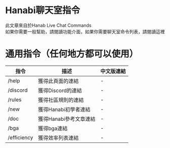 # Hanabi聊天室指令
此文章來自於Hanab Live Chat Commands<br>
如果你需要一般幫助，請閱讀功能介面，如果你需要聊天室命令列表，請閱讀這裡

# 通用指令（任何地方都可以使用）
|指令|描述|中文版連結|
|---------|--------------------|-----|
|/help|獲得此頁面的連結|-|
|/discord|獲得Discord的連結|-|
|/rules|獲得社區規則的連結|-|
|/new|獲得Hanabi初學者連結|-|
|/doc|獲得Hanabi參考文章連結|-|
|/bga|獲得bga連結|-|
|/efficiency|獲得效率列表連結|-|
